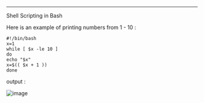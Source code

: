 ---
Shell Scripting in Bash

Here is an example of printing numbers from 1 - 10 :
```
#!/bin/bash
x=1
while [ $x -le 10 ]
do
echo "$x"
x=$(( $x + 1 ))
done
```

output :

![image](https://user-images.githubusercontent.com/124895858/220117042-3f8d678a-3a82-406d-85c0-2cf2ec374836.png)
